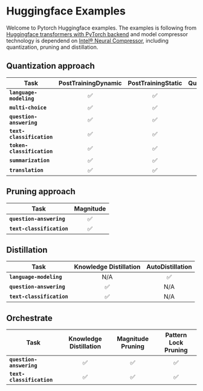 # Huggingface Examples

Welcome to Pytorch Huggingface examples. The examples is following from [Huggingface transformers with PyTorch backend](https://github.com/huggingface/transformers/tree/main/examples/pytorch) and model compressor technology is dependend on [Intel® Neural Compressor](https://github.com/intel/neural-compressor), including quantization, pruning and distillation. 

## Quantization approach

| Task | PostTrainingDynamic | PostTrainingStatic | QuantizationAwareTraining
|---|:---:|:---:|:---:|
|**`language-modeling`**| ✅ | ✅ | ✅
|**`multi-choice`**| ✅ | ✅ | ✅
|**`question-answering`**| ✅ | ✅ | ✅
|**`text-classification`**| ✅ | ✅ | ✅
|**`token-classification`**| ✅ | ✅ | ✅
|**`summarization`**| ✅ | ✅ | ✅
|**`translation`**| ✅ | ✅ | ✅

## Pruning approach

| Task | Magnitude
|---|:---:|
|**`question-answering`**| ✅ 
|**`text-classification`**| ✅

## Distillation

| Task | Knowledge Distillation | AutoDistillation
|---|:---:|:---:|
|**`language-modeling`**| N/A | ✅ 
|**`question-answering`**| ✅ | N/A
|**`text-classification`**| ✅| N/A

## Orchestrate

| Task | Knowledge Distillation | Magnitude Pruning | Pattern Lock Pruning
|---|:---:|:---:| :---:|
|**`question-answering`**| ✅ | ✅ | ✅
|**`text-classification`**| ✅| ✅ | ✅
